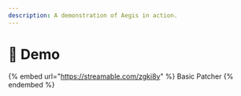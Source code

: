 ```yaml
---
description: A demonstration of Aegis in action.
---
```


# 🎥 Demo

{% embed url="https://streamable.com/zgki8y" %}
Basic Patcher
{% endembed %}
